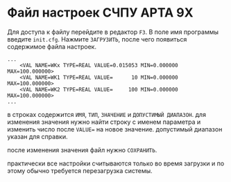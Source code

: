 # Файл настроек СЧПУ АРТА 9X

Для доступа к файлу перейдите в редактор `F3`.
В поле имя программы введите `init.cfg`.
Нажмите `ЗАГРУЗИТЬ`, после чего появиться содержимое файла настроек.

```
...
    <VAL NAME=WKx TYPE=REAL VALUE=0.015053 MIN=0.000000 MAX=100.000000>
    <VAL NAME=WK1 TYPE=REAL VALUE=      10 MIN=0.000000 MAX=100.000000>
    <VAL NAME=WK2 TYPE=REAL VALUE=     100 MIN=0.000000 MAX=100.000000>
...
```

в строках содержится `ИМЯ`, `ТИП`, `ЗНАЧЕНИЕ` и `ДОПУСТИМЫЙ ДИАПАЗОН`.
для изменения значения нужно найти строку с именем параметра и изменить число 
после `VALUE=` на  новое значение. допустимый диапазон указан для справки.

после изменения значения файл нужно `СОХРАНИТЬ`.

практически все настройки считываются только во время загрузки и по этому 
обычно требуется перезагрузка системы.
